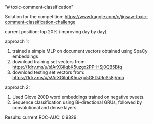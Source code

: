 "# toxic-comment-classification" 

Solution for the competition: https://www.kaggle.com/c/jigsaw-toxic-comment-classification-challenge

current position: top 20% (improving day by day)

approach 1:
1. trained a simple MLP on document vectors obtained using SpaCy embeddings
2. download training set vectors from: https://1drv.ms/u/s!ArXGiIqbK5uzgx2PP-HSj0QB5Bfq
3. download testing set vectors from: https://1drv.ms/u/s!ArXGiIqbK5uzgx5GFDJRqSs8jVmo

approach 2:
1. Used Glove 200D word embeddings trained on negative tweets.
2. Sequence classification using Bi-directional GRUs, followed by convolutional and dense layers.


Results:
current ROC-AUC: 0.9829
